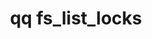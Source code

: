 ---
category: fs
command: fs_list_locks
optional_options:
- alternate: []
  help: The protocol whose locks should be listed
  name: --protocol
  required: true
- alternate: []
  help: The type of lock to list.
  name: --lock-type
  required: true
- alternate: []
  help: File path
  name: --path
  required: false
- alternate: []
  help: File ID
  name: --id
  required: false
- alternate: []
  help: List all locks held by the client with this IP address.
  name: --ip
  required: false
- alternate: []
  help: List all locks held by the client with this hostname. Only available for NLM
    locks.
  name: --hostname
  required: false
- alternate: []
  help: When a file is specified, list locks held on a specific snapshot.
  name: --snapshot
  required: false
- alternate: []
  help: Don't execute additional API calls to obtain file paths and client hostnames
    for results.
  name: --no-resolve
  required: false
- alternate: []
  help: Print a raw JSON response.
  name: --json
  required: false
- alternate: []
  help: Sort results by this attribute.
  name: --sort
  required: false
permalink: /qq-cli-command-guide/fs/fs_list_locks.html
positional_options: []
sidebar: qq_cli_command_reference_sidebar
summary: This section explains how to use the <code>qq fs_list_locks</code> command.
synopsis: List file locks held by clients.
title: qq fs_list_locks
usage: "qq fs_list_locks [-h] --protocol {smb,nlm,nfs4} --lock-type {share-mode,byte-range}\
  \ [--path PATH | --id ID | --ip IP | --hostname HOSTNAME] [--snapshot SNAPSHOT]\n\
  \    [--no-resolve] [--json] [--sort {file,client}]"
zendesk_source: qq CLI Command Guide

---